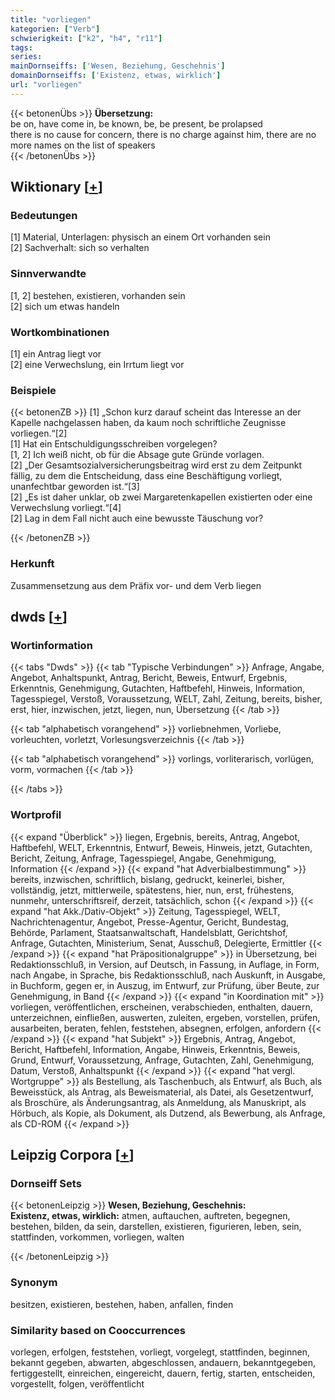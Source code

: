 ```yaml
---
title: "vorliegen"
kategorien: ["Verb"]
schwierigkeit: ["k2", "h4", "r11"]
tags:
series:
mainDornseiffs: ['Wesen, Beziehung, Geschehnis']
domainDornseiffs: ['Existenz, etwas, wirklich']
url: "vorliegen"
---
```


{{< betonenÜbs >}}
**Übersetzung:**  
be on, have come in, be known, be, be present, be prolapsed  
there is no cause for concern, there is no charge against him, there are no more names on the list of speakers  
{{< /betonenÜbs >}}

## Wiktionary [[+](https://de.wiktionary.org/wiki/vorliegen)]

### Bedeutungen
[1] Material, Unterlagen: physisch an einem Ort vorhanden sein  
[2] Sachverhalt: sich so verhalten  

### Sinnverwandte
[1, 2] bestehen, existieren, vorhanden sein  
[2] sich um etwas handeln  

### Wortkombinationen
[1] ein Antrag liegt vor  
[2] eine Verwechslung, ein Irrtum liegt vor  

### Beispiele
{{< betonenZB >}}
[1] „Schon kurz darauf scheint das Interesse an der Kapelle nachgelassen haben, da kaum noch schriftliche Zeugnisse vorliegen.“[2]  
[1] Hat ein Entschuldigungsschreiben vorgelegen?  
[1, 2] Ich weiß nicht, ob für die Absage gute Gründe vorlagen.  
[2] „Der Gesamtsozialversicherungsbeitrag wird erst zu dem Zeitpunkt fällig, zu dem die Entscheidung, dass eine Beschäftigung vorliegt, unanfechtbar geworden ist.“[3]  
[2] „Es ist daher unklar, ob zwei Margaretenkapellen existierten oder eine Verwechslung vorliegt.“[4]  
[2] Lag in dem Fall nicht auch eine bewusste Täuschung vor?  

{{< /betonenZB >}}
### Herkunft
Zusammensetzung aus dem Präfix vor- und dem Verb liegen  



## dwds [[+](https://www.dwds.de/wb/vorliegen)]

### Wortinformation
{{< tabs "Dwds" >}}
{{< tab "Typische Verbindungen" >}}
Anfrage, Angabe, Angebot, Anhaltspunkt, Antrag, Bericht, Beweis, Entwurf, Ergebnis, Erkenntnis, Genehmigung, Gutachten, Haftbefehl, Hinweis, Information, Tagesspiegel, Verstoß, Voraussetzung, WELT, Zahl, Zeitung, bereits, bisher, erst, hier, inzwischen, jetzt, liegen, nun, Übersetzung
{{< /tab >}}

{{< tab "alphabetisch vorangehend" >}}
vorliebnehmen, Vorliebe, vorleuchten, vorletzt, Vorlesungsverzeichnis
{{< /tab >}}

{{< tab "alphabetisch vorangehend" >}}
vorlings, vorliterarisch, vorlügen, vorm, vormachen
{{< /tab >}}

{{< /tabs >}}

### Wortprofil
{{< expand "Überblick" >}} liegen, Ergebnis, bereits, Antrag, Angebot, Haftbefehl, WELT, Erkenntnis, Entwurf, Beweis, Hinweis, jetzt, Gutachten, Bericht, Zeitung, Anfrage, Tagesspiegel, Angabe, Genehmigung, Information {{< /expand >}}
{{< expand "hat Adverbialbestimmung" >}} bereits, inzwischen, schriftlich, bislang, gedruckt, keinerlei, bisher, vollständig, jetzt, mittlerweile, spätestens, hier, nun, erst, frühestens, nunmehr, unterschriftsreif, derzeit, tatsächlich, schon {{< /expand >}}
{{< expand "hat Akk./Dativ-Objekt" >}} Zeitung, Tagesspiegel, WELT, Nachrichtenagentur, Angebot, Presse-Agentur, Gericht, Bundestag, Behörde, Parlament, Staatsanwaltschaft, Handelsblatt, Gerichtshof, Anfrage, Gutachten, Ministerium, Senat, Ausschuß, Delegierte, Ermittler {{< /expand >}}
{{< expand "hat Präpositionalgruppe" >}} in Übersetzung, bei Redaktionsschluß, in Version, auf Deutsch, in Fassung, in Auflage, in Form, nach Angabe, in Sprache, bis Redaktionsschluß, nach Auskunft, in Ausgabe, in Buchform, gegen er, in Auszug, im Entwurf, zur Prüfung, über Beute, zur Genehmigung, in Band {{< /expand >}}
{{< expand "in Koordination mit" >}} vorliegen, veröffentlichen, erscheinen, verabschieden, enthalten, dauern, unterzeichnen, einfließen, auswerten, zuleiten, ergeben, vorstellen, prüfen, ausarbeiten, beraten, fehlen, feststehen, absegnen, erfolgen, anfordern {{< /expand >}}
{{< expand "hat Subjekt" >}} Ergebnis, Antrag, Angebot, Bericht, Haftbefehl, Information, Angabe, Hinweis, Erkenntnis, Beweis, Grund, Entwurf, Voraussetzung, Anfrage, Gutachten, Zahl, Genehmigung, Datum, Verstoß, Anhaltspunkt {{< /expand >}}
{{< expand "hat vergl. Wortgruppe" >}} als Bestellung, als Taschenbuch, als Entwurf, als Buch, als Beweisstück, als Antrag, als Beweismaterial, als Datei, als Gesetzentwurf, als Broschüre, als Änderungsantrag, als Anmeldung, als Manuskript, als Hörbuch, als Kopie, als Dokument, als Dutzend, als Bewerbung, als Anfrage, als CD-ROM {{< /expand >}}

## Leipzig Corpora [[+](https://corpora.uni-leipzig.de/en/res?word=vorliegen&corpusId=deu_newscrawl-public_2018)]

### Dornseiff Sets
{{< betonenLeipzig >}}
**Wesen, Beziehung, Geschehnis:**  
**Existenz, etwas, wirklich:** atmen, auftauchen, auftreten, begegnen, bestehen, bilden, da sein, darstellen, existieren, figurieren, leben, sein, stattfinden, vorkommen, vorliegen, walten  

{{< /betonenLeipzig >}}

### Synonym
besitzen, existieren, bestehen, haben, anfallen, finden


### Similarity based on Cooccurrences
vorlegen, erfolgen, feststehen, vorliegt, vorgelegt, stattfinden, beginnen, bekannt gegeben, abwarten, abgeschlossen, andauern, bekanntgegeben, fertiggestellt, einreichen, eingereicht, dauern, fertig, starten, entscheiden, vorgestellt, folgen, veröffentlicht

